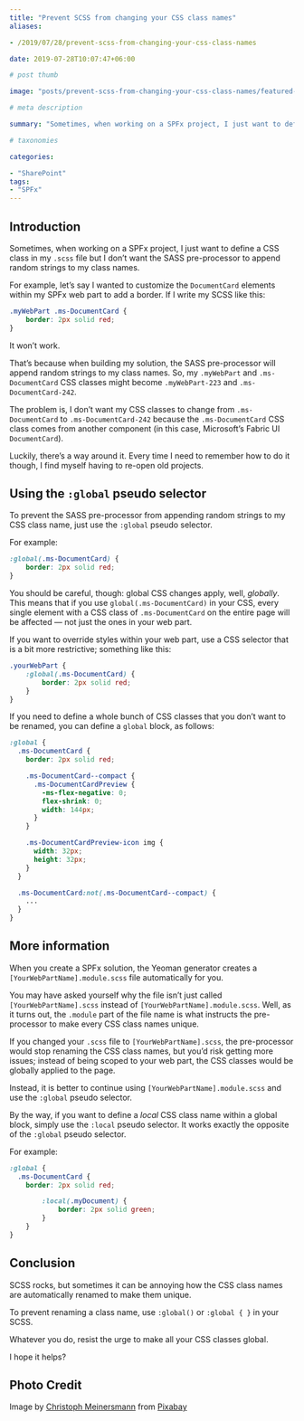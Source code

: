 ```yaml
---
title: "Prevent SCSS from changing your CSS class names"
aliases:

- /2019/07/28/prevent-scss-from-changing-your-css-class-names

date: 2019-07-28T10:07:47+06:00

# post thumb

image: "posts/prevent-scss-from-changing-your-css-class-names/featured-image.jpg"

# meta description

summary: "Sometimes, when working on a SPFx project, I just want to define a CSS class in my .scss file but I don’t want the SASS pre-processor to append random strings to my class names."

# taxonomies

categories:

- "SharePoint"
tags:
- "SPFx"
---
```

## Introduction

Sometimes, when working on a SPFx project, I just want to define a CSS class in my `.scss` file but I don’t want the SASS pre-processor to append random strings to my class names.

For example, let’s say I wanted to customize the `DocumentCard` elements within my SPFx web part to add a border. If I write my SCSS like this:

```css
.myWebPart .ms-DocumentCard {
    border: 2px solid red;
}
```

It won’t work.

That’s because when building my solution, the SASS pre-processor will append random strings to my class names. So, my `.myWebPart` and `.ms-DocumentCard` CSS classes might become `.myWebPart-223` and `.ms-DocumentCard-242`.

The problem is, I don’t want my CSS classes to change from `.ms-DocumentCard` to `.ms-DocumentCard-242` because the `.ms-DocumentCard` CSS class comes from another component (in this case, Microsoft’s Fabric UI `DocumentCard`).

Luckily, there’s a way around it. Every time I need to remember how to do it though, I find myself having to re-open old projects.

## Using the `:global` pseudo selector

To prevent the SASS pre-processor from appending random strings to my CSS class name, just use the `:global` pseudo selector.

For example:

```scss
:global(.ms-DocumentCard) {
    border: 2px solid red;
}
```

You should be careful, though: global CSS changes apply, well, _globally_. This means that if you use `global(.ms-DocumentCard)` in your CSS, every single element with a CSS class of `.ms-DocumentCard` on the entire page will be affected — not just the ones in your web part.

If you want to override styles within your web part, use a CSS selector that is a bit more restrictive; something like this:

```scss
.yourWebPart {
    :global(.ms-DocumentCard) {
        border: 2px solid red;
    }
}
```

If you need to define a whole bunch of CSS classes that you don’t want to be renamed, you can define a `global` block, as follows:

```scss
:global {
  .ms-DocumentCard {
    border: 2px solid red;

    .ms-DocumentCard--compact {
      .ms-DocumentCardPreview {
        -ms-flex-negative: 0;
        flex-shrink: 0;
        width: 144px;
      }
    }

    .ms-DocumentCardPreview-icon img {
      width: 32px;
      height: 32px;
    }
  }

  .ms-DocumentCard:not(.ms-DocumentCard--compact) {
    ...
  }
}
```

## More information

When you create a SPFx solution, the Yeoman generator creates a `[YourWebPartName].module.scss` file automatically for you.

You may have asked yourself why the file isn’t just called `[YourWebPartName].scss` instead of `[YourWebPartName].module.scss`. Well, as it turns out, the `.module` part of the file name is what instructs the pre-processor to make every CSS class names unique.

If you changed your `.scss` file to `[YourWebPartName].scss`, the pre-processor would stop renaming the CSS class names, but you’d risk getting more issues; instead of being scoped to your web part, the CSS classes would be globally applied to the page.

Instead, it is better to continue using `[YourWebPartName].module.scss` and use the `:global` pseudo selector.

By the way, if you want to define a _local_ CSS class name within a global block, simply use the `:local` pseudo selector. It works exactly the opposite of the `:global` pseudo selector.

For example:

```scss
:global {
  .ms-DocumentCard {
    border: 2px solid red;

        :local(.myDocument) {
            border: 2px solid green;
        }
    }
}
```

## Conclusion

SCSS rocks, but sometimes it can be annoying how the CSS class names are automatically renamed to make them unique.

To prevent renaming a class name, use `:global()` or `:global { }` in your SCSS.

Whatever you do, resist the urge to make all your CSS classes global.

I hope it helps?

## Photo Credit

Image by [Christoph Meinersmann](https://pixabay.com/users/ChristophMeinersmann-1576342/?utm_source=link-attribution&utm_medium=referral&utm_campaign=image&utm_content=1439713) from [Pixabay](https://pixabay.com/?utm_source=link-attribution&utm_medium=referral&utm_campaign=image&utm_content=1439713)

